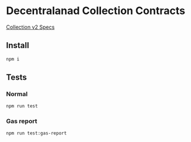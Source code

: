 # Decentralanad Collection Contracts

[Collection v2 Specs](https://github.com/decentraland/wearables-contracts/Collections_V2.md)

## Install

```bash
npm i
```

## Tests

### Normal

```bash
npm run test
```

### Gas report

```bash
npm run test:gas-report
```

